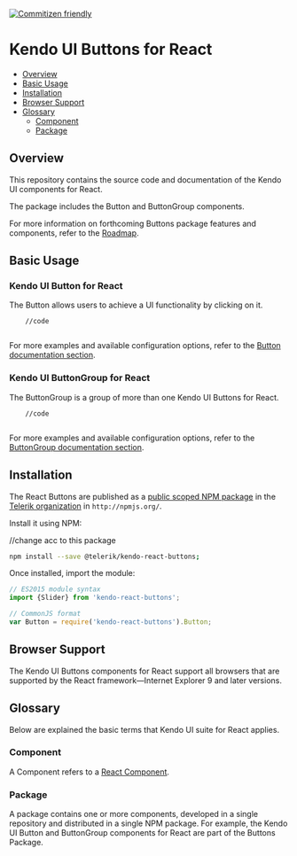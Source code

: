 [![Commitizen friendly](https://img.shields.io/badge/commitizen-friendly-brightgreen.svg)](http://commitizen.github.io/cz-cli/)

# Kendo UI Buttons for React

* [Overview](https://github.com/telerik/kendo-react-buttons#overview)
* [Basic Usage](https://github.com/telerik/kendo-react-buttons#basic-usage)
* [Installation](https://github.com/telerik/kendo-react-buttons#installation)
* [Browser Support](https://github.com/telerik/kendo-react-buttons#browser-support)
* [Glossary](https://github.com/telerik/kendo-react-buttons#glossary)
  * [Component](https://github.com/telerik/kendo-react-buttons#component)
  * [Package](https://github.com/telerik/kendo-react-buttons#package)

## Overview

This repository contains the source code and documentation of the Kendo UI components for React.

The package includes the Button and ButtonGroup components.

For more information on forthcoming Buttons package features and components, refer to the [Roadmap](...).

## Basic Usage

### Kendo UI Button for React

The Button allows users to achieve a UI functionality by clicking on it.

```html-preview
    //code
```
```jsx

```

For more examples and available configuration options, refer to the [Button documentation section](https://github.com/telerik/kendo-react-buttons/blob/master/docs/button/overview.md).

### Kendo UI ButtonGroup for React

The ButtonGroup is a group of more than one Kendo UI Buttons for React.

```html-preview
    //code
```
```jsx

```

For more examples and available configuration options, refer to the [ButtonGroup documentation section](https://github.com/telerik/kendo-react-buttons/blob/master/docs/buttongroup/overview.md).

## Installation

The React Buttons are published as a [public scoped NPM package](https://docs.npmjs.com/misc/scope) in the [Telerik organization](https://www.npmjs.com/~telerik) in `http://npmjs.org/`.

Install it using NPM:

//change acc to this package

```sh
npm install --save @telerik/kendo-react-buttons;
```

Once installed, import the module:

```jsx
// ES2015 module syntax
import {Slider} from 'kendo-react-buttons';
```
```jsx
// CommonJS format
var Button = require('kendo-react-buttons').Button;
```

## Browser Support

The Kendo UI Buttons components for React support all browsers that are supported by the React framework&mdash;Internet Explorer 9 and later versions.

## Glossary

Below are explained the basic terms that Kendo UI suite for React applies.

### Component

A Component refers to a [React Component](https://facebook.github.io/react/docs/jsx-in-depth.html#html-tags-vs.-react-components).

### Package

A package contains one or more components, developed in a single repository and distributed in a single NPM package. For example, the Kendo UI Button and ButtonGroup components for React are part of the Buttons Package.
